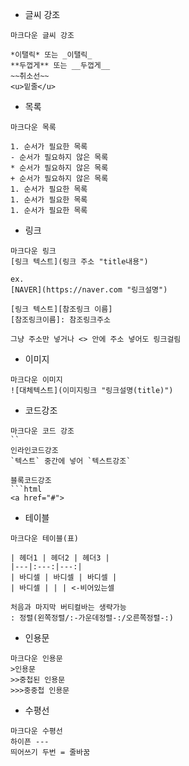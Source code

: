 - 글씨 강조

```
마크다운 글씨 강조

*이탤릭* 또는 _이탤릭_
**두껍게** 또는 __두껍게__
~~취소선~~
<u>밑줄</u>
```

- 목록

```
마크다운 목록

1. 순서가 필요한 목록
- 순서가 필요하지 않은 목록
* 순서가 필요하지 않은 목록
+ 순서가 필요하지 않은 목록
1. 순서가 필요한 목록
1. 순서가 필요한 목록
1. 순서가 필요한 목록
```

- 링크

```
마크다운 링크
[링크 텍스트](링크 주소 "title내용")

ex.
[NAVER](https://naver.com "링크설명")

[링크 텍스트][참조링크 이름]
[참조링크이름]: 참조링크주소

그냥 주소만 넣거나 <> 안에 주소 넣어도 링크걸림
```

- 이미지

```
마크다운 이미지
![대체텍스트](이미지링크 "링크설명(title)")
```

- 코드강조

```
마크다운 코드 강조
``
인라인코드강조
`텍스트` 중간에 넣어 `텍스트강조`

블록코드강조
```html
<a href="#">
```


- 테이블

```
마크다운 테이블(표)

| 헤더1 | 헤더2 | 헤더3 |
|---|:---:|---:|
| 바디셀 | 바디셀 | 바디셀 |
| 바디셀 | | | <-비어있는셀

처음과 마지막 버티컬바는 생략가능
: 정렬(왼쪽정렬/:-가운데정렬-:/오른쪽정렬-:)
```

- 인용문

```
마크다운 인용문
>인용문
>>중첩된 인용문
>>>중중첩 인용문
```

- 수평선

```
마크다운 수평선
하이픈 ---
띄어쓰기 두번 = 줄바꿈
```